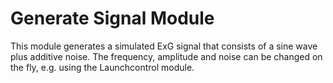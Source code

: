 # Generate Signal Module

This module generates a simulated ExG signal that consists of a sine wave
plus additive noise. The frequency, amplitude and noise can be changed on
the fly, e.g. using the Launchcontrol module.
